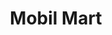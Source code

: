 ---
title: "Mobil Mart"
url: /san-juan/mobil-mart-avenida-manuel-fernandez-juncos/
shop: convenience
---